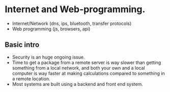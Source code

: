 
# Internet and Web-programming.
- Internet/Network (dns, ips, bluetooth, transfer protocols)
- Web programming (js, browsers, api)


## Basic intro
- Security is an huge ongoing issue.
- Time to get a package from a remote server is way slower than getting something from a local network, and both your own and a local computer is way faster at making calculations compared to something in a remote location.
- Most systems are built using a backend and front end system.





